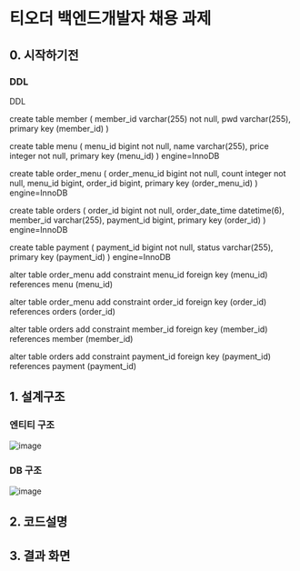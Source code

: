# 티오더 백엔드개발자 채용 과제

## 0. 시작하기전
### DDL
DDL

create table member (
       member_id varchar(255) not null,
        pwd varchar(255),
        primary key (member_id)
    )
	
	
create table menu (
       menu_id bigint not null,
        name varchar(255),
        price integer not null,
        primary key (menu_id)
    ) engine=InnoDB
	
	
	
create table order_menu (
       order_menu_id bigint not null,
        count integer not null,
        menu_id bigint,
        order_id bigint,
        primary key (order_menu_id)
    ) engine=InnoDB
	
	
	
create table orders (
       order_id bigint not null,
        order_date_time datetime(6),
        member_id varchar(255),
        payment_id bigint,
        primary key (order_id)
    ) engine=InnoDB
	
	
	
create table payment (
       payment_id bigint not null,
        status varchar(255),
        primary key (payment_id)
    ) engine=InnoDB
		

alter table order_menu 
   add constraint menu_id 
   foreign key (menu_id) 
   references menu (menu_id)


alter table order_menu 
   add constraint order_id 
   foreign key (order_id) 
   references orders (order_id)


alter table orders 
   add constraint member_id 
   foreign key (member_id) 
   references member (member_id)


alter table orders 
   add constraint payment_id 
   foreign key (payment_id) 
   references payment (payment_id)

## 1. 설계구조

### 엔티티 구조

![image](https://user-images.githubusercontent.com/45089402/126480792-86769929-c201-4e3b-8fb8-7c22f539e908.png)


### DB 구조

![image](https://user-images.githubusercontent.com/45089402/126485959-4c7aaaee-198b-4aa2-bee4-747455623541.png)


## 2. 코드설명

## 3. 결과 화면
